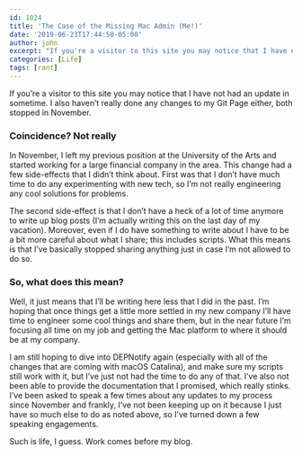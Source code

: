 ```yaml
---
id: 1024
title: 'The Case of the Missing Mac Admin (Me!)'
date: '2019-06-23T17:44:50-05:00'
author: john
excerpt: "If you're a visitor to this site you may notice that I have not had an update in sometime.\_ I also haven't really done any changes to my Git Page either, both stopped in November.\_\n\nCoincidence? Not really."
categories: [Life]
tags: [rant]
---
```


If you’re a visitor to this site you may notice that I have not had an update in sometime. I also haven’t really done any changes to my Git Page either, both stopped in November.

### Coincidence? Not really

In November, I left my previous position at the University of the Arts and started working for a large financial company in the area. This change had a few side-effects that I didn’t think about. First was that I don’t have much time to do any experimenting with new tech, so I’m not really engineering any cool solutions for problems.

The second side-effect is that I don’t have a heck of a lot of time anymore to write up blog posts (I’m actually writing this on the last day of my vacation). Moreover, even if I do have something to write about I have to be a bit more careful about what I share; this includes scripts. What this means is that I’ve basically stopped sharing anything just in case I’m not allowed to do so.

### So, what does this mean?

Well, it just means that I’ll be writing here less that I did in the past. I’m hoping that once things get a little more settled in my new company I’ll have time to engineer some cool things and share them, but in the near future I’m focusing all time on my job and getting the Mac platform to where it should be at my company.

I am still hoping to dive into DEPNotify again (especially with all of the changes that are coming with macOS Catalina), and make sure my scripts still work with it, but I’ve just not had the time to do any of that. I’ve also not been able to provide the documentation that I promised, which really stinks. I’ve been asked to speak a few times about any updates to my process since November and frankly, I’ve not been keeping up on it because I just have so much else to do as noted above, so I’ve turned down a few speaking engagements.

Such is life, I guess. Work comes before my blog.
